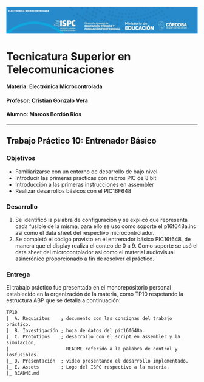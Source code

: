 ![LOGO IPSC-EM](E.%20Assets//logo_ispc_em.png)
# **Tecnicatura Superior en Telecomunicaciones**
#### **Materia: Electrónica Microcontrolada**
#### **Profesor: Cristian Gonzalo Vera**
#### **Alumno: Marcos Bordón Rios**
---
## **Trabajo Práctico 10: Entrenador Básico**  
### **Objetivos**  
 - Familiarizarse con un entorno de desarrollo de bajo nivel  
 - Introducir las primeras practicas con micros PIC de 8 bit  
 - Introducción a las primeras instrucciones en assembler  
 - Realizar desarrollos básicos con el PIC16F648  
  
### **Desarrollo**  
1. Se identificó la palabra de configuración y se explicó que 
representa cada fusible de la misma, para ello se uso como soporte el p16f648a.inc asi como el data sheet del respectivo microcontrolador.  
2. Se completó el código provisto en el entrenador básico
PIC16f648, de manera que el display realiza el conteo de 0 a 9. Como soporte se usó el data sheet del microcontolador asi como el material audiovisual asincrónico proporcionado a fin de resolver el práctico.
  
### **Entrega**  
El trabajo práctico fue presentado en el monorepositorio personal establecido en la organización de la materia, como TP10 respetando la estructura ABP que se detalla a continuación:

    TP10
    |_ A. Requisitos    ; documento con las consignas del trabajo práctico.
    |_ B. Investigación ; hoja de datos del pic16f648a.
    |_ C. Prototipos    ; desarrollo con el script en assembler y la simulación,  
    |                     README referido a la palabra de control y losfusibles. 
    |_ D. Presentación  ; video presentando el desarrollo implementado.  
    |_ E. Assets        ; Logo del ISPC respectivo a la materia. 
    |_ README.md